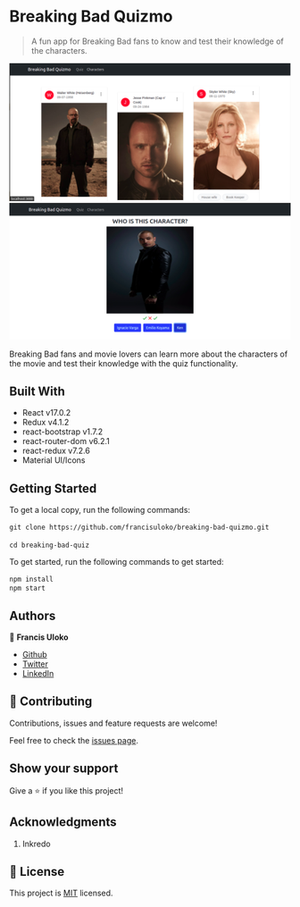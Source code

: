 # Breaking Bad Quizmo

> A fun app for Breaking Bad fans to know and test their knowledge of the characters.



![](./charactersScreenshot.png)
![](./quizScreenshot.png)

 Breaking Bad fans and movie lovers can learn more about the characters of the movie and test their knowledge with the quiz functionality.


## Built With

- React v17.0.2
- Redux v4.1.2
- react-bootstrap v1.7.2
- react-router-dom v6.2.1
- react-redux v7.2.6
- Material UI/Icons


## Getting Started

To get a local copy, run the following commands:
```
git clone https://github.com/francisuloko/breaking-bad-quizmo.git

cd breaking-bad-quiz
```


To get started, run the following commands to get started:

```
npm install
npm start
```

## Authors

👤 **Francis Uloko**

- [Github](https://github.com/francisuloko)
- [Twitter](https://twitter.com/francisuloko)
- [LinkedIn](https://linkedin.com/in/francisuloko)

## 🤝 Contributing

Contributions, issues and feature requests are welcome!

Feel free to check the [issues page](https://github.com/francisuloko/breaking-bad-quiz/issues).

## Show your support

Give a ⭐️ if you like this project!

## Acknowledgments

1. Inkredo

## 📝 License

This project is [MIT](https://mit-license.org) licensed.
